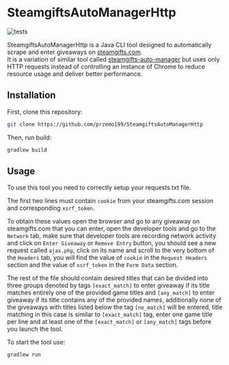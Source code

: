 # SteamgiftsAutoManagerHttp

![tests](https://github.com/przemo199/SteamgiftsAutoManagerHttp/actions/workflows/test.yml/badge.svg)

SteamgiftsAutoManagerHttp is a Java CLI tool designed to automatically scrape and enter giveaways on [steamgifts.com](https://www.steamgifts.com/).  
It is a variation of similar tool called [steamgifts-auto-manager](https://github.com/przemo199/steamgifts-auto-manager) but uses only HTTP requests instead of controlling an instance of Chrome to reduce resource usage and deliver better performance.

## Installation

First, clone this repository:  

```bash
git clone https://github.com/przemo199/SteamgiftsAutoManagerHttp
```

Then, run build:

```bash
gradlew build
```

## Usage

To use this tool you need to correctly setup your requests.txt file.

The first two lines must contain ```cookie``` from your steamgifts.com session and corresponding ```xsrf_token```.

To obtain these values open the browser and go to any giveaway on steamgifts.com that you can enter, open the developer tools and go to the ```Network``` tab, make sure that developer tools are recording network activity and click on ```Enter Giveaway``` or ```Remove Entry``` button, you should see a new request called ```ajax.php```, click on its name and scroll to the very bottom of the ```Headers```  tab, you will find the value of ```cookie``` in the ```Request Headers``` section and the value of ```xsrf_token``` in the ```Form Data``` section.  

The rest of the file should contain desired titles that can be divided into three groups denoted by tags `````[exact_match]````` to enter giveaway if its title matches entirely one of the provided game titles and ```[any_match]``` to enter giveaway if its title contains any of the provided names, additionally none of the giveaways with titles listed below the tag ```[no_match]``` will be entered, title matching in this case is similar to ```[exact_match]``` tag, enter one game title per line and at least one of the ```[exact_match]``` or ```[any_match]``` tags before you launch the tool.

To start the tool use:  

```bash
gradlew run
```